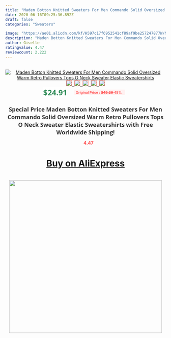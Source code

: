 ```yaml
---
title: "Maden Botton Knitted Sweaters For Men Commando Solid Oversized Warm Retro Pullovers Tops O Neck Sweater Elastic Sweatershirts"
date: 2020-06-16T09:25:36.892Z
draft: false
categories: "Sweaters"

image: "https://ae01.alicdn.com/kf/H597c17f6952541cf89af9be257247877W/Maden-Botton-Knitted-Sweaters-For-Men-Commando-Solid-Oversized-Warm-Retro-Pullovers-Tops-O-Neck-Sweater.jpg"
description: "Maden Botton Knitted Sweaters For Men Commando Solid Oversized Warm Retro Pullovers Tops O Neck Sweater Elastic Sweatershirts"
author: Giselle
ratingvalue: 4.47
reviewcount: 2.222
---
```

<br>
<div style="text-align: center;">
<a href="https://s.click.aliexpress.com/e/_AtQj5T" target="_blank" rel="nofollow noopener noreferrer"><img alt="Maden Botton Knitted Sweaters For Men Commando Solid Oversized Warm Retro Pullovers Tops O Neck Sweater Elastic Sweatershirts" class="magnifier-image" src="https://ae01.alicdn.com/kf/H597c17f6952541cf89af9be257247877W/Maden-Botton-Knitted-Sweaters-For-Men-Commando-Solid-Oversized-Warm-Retro-Pullovers-Tops-O-Neck-Sweater.jpg_640x640.jpg">
<br>
<img style="border:1px solid salmon" src="https://ae01.alicdn.com/kf/H597c17f6952541cf89af9be257247877W/Maden-Botton-Knitted-Sweaters-For-Men-Commando-Solid-Oversized-Warm-Retro-Pullovers-Tops-O-Neck-Sweater.jpg_120x120.jpg">&nbsp;&nbsp;<img style="border:1px solid salmon" src="https://ae01.alicdn.com/kf/He8404c3789fc41cdacfc148221d78228y/Maden-Botton-Knitted-Sweaters-For-Men-Commando-Solid-Oversized-Warm-Retro-Pullovers-Tops-O-Neck-Sweater.jpg_120x120.jpg">&nbsp;&nbsp;<img style="border:1px solid salmon" src="https://ae01.alicdn.com/kf/H594c8eb287a8466c8328f96985201a49Y/Maden-Botton-Knitted-Sweaters-For-Men-Commando-Solid-Oversized-Warm-Retro-Pullovers-Tops-O-Neck-Sweater.jpg_120x120.jpg">&nbsp;&nbsp;<img style="border:1px solid salmon" src="https://ae01.alicdn.com/kf/H9e7903df1c7d47cea6365086843be618Q/Maden-Botton-Knitted-Sweaters-For-Men-Commando-Solid-Oversized-Warm-Retro-Pullovers-Tops-O-Neck-Sweater.jpg_120x120.jpg">&nbsp;&nbsp;<img style="border:1px solid salmon" src="https://ae01.alicdn.com/kf/H3652433bd2cf4026b9f14a875f3870c61/Maden-Botton-Knitted-Sweaters-For-Men-Commando-Solid-Oversized-Warm-Retro-Pullovers-Tops-O-Neck-Sweater.jpg_120x120.jpg"></a></div><br0>
<div style="text-align: center;"><span style="background-color: white; border: 0px; box-sizing: border-box; color: seagreen; display: inline-block; font-family: &quot;open sans&quot; , &quot;arial&quot; , &quot;helvetica&quot; , sans-serif , &quot;heiti&quot;; font-size: 24px; font-stretch: inherit; font-weight: 700; line-height: inherit; margin: 0px 10px 0px 0px; padding: 0px; vertical-align: middle;">$24.91 </span>
<span style="background: rgb(255 , 241 , 241); border-radius: 3px; border: 0px; box-sizing: border-box; color: #ff4747; display: inline-block; font-family: inherit; font-size: 12px; font-stretch: inherit; font-style: inherit; font-variant: inherit; font-weight: 600; line-height: inherit; margin: 0px; padding: 2px 5px; transform: scale(0.9); vertical-align: middle;">Original Price : <b style="text-decoration: line-through;">$45.29 </b> 45%&nbsp;&nbsp;</span></div>
<h1 style="color: #333333; display: inline-block; font-family: &quot;open sans&quot; , &quot;arial&quot; , &quot;helvetica&quot; , sans-serif , &quot;heiti&quot;; font-size: 18px; font-stretch: inherit; font-weight: 700; text-align: center;">Special Price Maden Botton Knitted Sweaters For Men Commando Solid Oversized Warm Retro Pullovers Tops O Neck Sweater Elastic Sweatershirts with Free Worldwide Shipping!</h1>
<div style="color: #ff4747; text-align: center;">
<img src="https://4.bp.blogspot.com/-M0ZcTcb-5uY/XleCXlxnR4I/AAAAAAAAAEc/OrjgMkXV1oMQFaCRZj5HQwOCBcu3w1FegCPcBGAYYCw/s1600/star.png" style="height: 15px;">&nbsp;<b>4.47</b></div>
<div class="button_cont" align="center"><a class="buynow_a" href="https://s.click.aliexpress.com/e/_AtQj5T" target="_blank" rel="nofollow noopener noreferrer"><H1>Buy on AliExpress</H1></a></div><br>
<div class="separator" style="clear: both; text-align: center;">
<img src="https://lh3.googleusercontent.com/-pTy5HemUv9M/XlePHvY0dAI/AAAAAAAAAE4/0nX5iRUoIWY8eMW9Dpxeirr157OZliDIgCLcBGAsYHQ/s1600/badge.gif" width="480">
</div>
